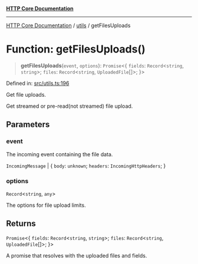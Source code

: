 [**HTTP Core Documentation**](../../README.md)

***

[HTTP Core Documentation](../../README.md) / [utils](../README.md) / getFilesUploads

# Function: getFilesUploads()

> **getFilesUploads**(`event`, `options`): `Promise`\<\{ `fields`: `Record`\<`string`, `string`\>; `files`: `Record`\<`string`, `UploadedFile`[]\>; \}\>

Defined in: [src/utils.ts:196](https://github.com/stonemjs/http-core/blob/0d369869add0f1630e9b5b2cd1421e57ee8d3865/src/utils.ts#L196)

Get file uploads.

Get streamed or pre-read(not streamed) file upload.

## Parameters

### event

The incoming event containing the file data.

`IncomingMessage` | \{ `body`: `unknown`; `headers`: `IncomingHttpHeaders`; \}

### options

`Record`\<`string`, `any`\>

The options for file upload limits.

## Returns

`Promise`\<\{ `fields`: `Record`\<`string`, `string`\>; `files`: `Record`\<`string`, `UploadedFile`[]\>; \}\>

A promise that resolves with the uploaded files and fields.
